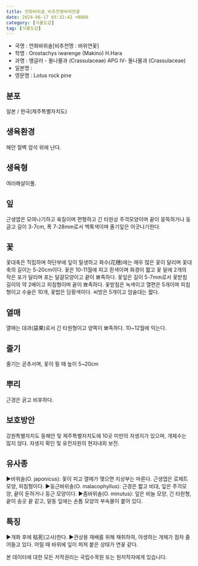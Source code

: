 ```yaml
---
title: 연화바위솔_비추천명바위연꽃
date: 2024-06-17 03:32:42 +0800
category: [식물도감]
tag: [식물도감]
---
```




- 국명 : 연화바위솔[비추천명 : 바위연꽃]
- 학명 : Orostachys iwarenge (Makino) H.Hara
- 과명 : 앵글러 - 돌나물과 (Crassulaceae) APG Ⅳ- 돌나물과 (Crassulaceae)
- 일본명 : 
- 영문명 : Lotus rock pine


## 분포
일본 / 한국(제주특별자치도) 
## 생육환경
해안 절벽 암석 위에 난다.
## 생육형
여러해살이풀.
## 잎
근생엽은 모여나기하고 육질이며 편형하고 긴 타원상 주걱모양이며 끝이 뭉뚝하거나 둥글고 길이 3-7cm, 폭 7-28mm로서 백록색이며 줄기잎은 어긋나기한다.
## 꽃
꽃대축은 직립하며 하단부에 잎이 밀생하고 화수(花穗)에는 매우 많은 꽃이 달리며 꽃대축의 길이는 5-20cm이다. 꽃은 10-11월에 피고 흰색이며 화경이 짧고 꽃 밑에 2개의 작은 포가 달리며 포는 달걀모양이고 끝이 뾰족하다. 꽃잎은 길이 5-7mm로서 꽃받침 길이의 약 2배이고 피침형이며 끝이 뾰족하다. 꽃받침은 녹색이고 열편은 5개이며 피침형이고 수술은 10개, 꽃밥은 담황색이다. 씨방은 5개이고 암술대는 짧다.
## 열매
열매는 대과(袋果)로서 긴 타원형이고 양쪽이 뾰족하다. 10~12월에 익는다. 
## 줄기
줄기는 곧추서며, 꽃이 필 때 높이 5~20cm
## 뿌리
근경은 굵고 비후하다.
## 보호방안
강원특별자치도 동해안 및 제주특별자치도에 10곳 미만의 자생지가 있으며, 개체수는 많지 않다. 자생지 확인 및 유전자원의 현지내외 보전.
## 유사종
▶바위솔(O. japonicus): 꽃이 피고 열매가 맺으면 지상부는 마른다. 근생엽은 로제트 모양, 피침형이다.▶둥근바위솔(O. malacophyllus): 근경은 짧고 비대, 잎은 주걱모양, 끝이 둔하거나 둥근 모양이다.▶좀바위솔(O. minutus): 잎은 비늘 모양, 긴 타원형, 끝이 송곳 끝 같고, 밑동 잎에는 손톱 모양의 부속물이 붙어 있다.
## 특징
▶개화 후에 枯死(고사)한다. ▶관상용 재배를 위해 채취하여, 야생하는 개체가 점차 줄어들고 있다. 어릴 때 바위에 잎이 퍼져 붙은 상태가 연꽃 같다.






본 데이터에 대한 모든 저작권리는 국립수목원 또는 원저작자에게 있습니다.
